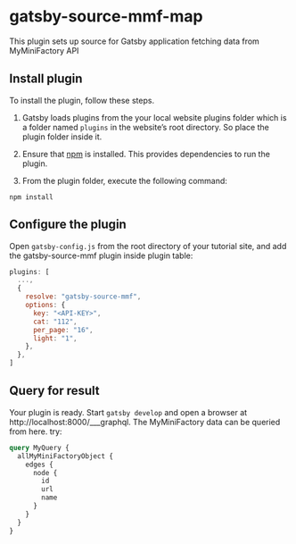 # gatsby-source-mmf-map

This plugin sets up source for Gatsby application fetching data from MyMiniFactory API

## Install plugin

To install the plugin, follow these steps.

1. Gatsby loads plugins from the your local website plugins folder which is a folder named `plugins` in the website’s root directory. So place the plugin folder inside it.

2. Ensure that [npm](https://www.npmjs.com/) is installed. This provides dependencies to run the plugin.

3. From the plugin folder, execute the following command:

  ```shell
  npm install
  ```

## Configure the plugin

Open `gatsby-config.js` from the root directory of your tutorial site, and add the gatsby-source-mmf plugin inside plugin table:

```javascript
plugins: [
  ...,
  {
    resolve: "gatsby-source-mmf",
    options: {
      key: "<API-KEY>",
      cat: "112",
      per_page: "16",
      light: "1",
    },
  },
]
```
## Query for result

Your plugin is ready. Start `gatsby develop` and open a browser at http://localhost:8000/___graphql. The MyMiniFactory data can be queried from here. try:

```graphql
query MyQuery {
  allMyMiniFactoryObject {
    edges {
      node {
        id
        url
        name
      }
    }
  }
}
```

